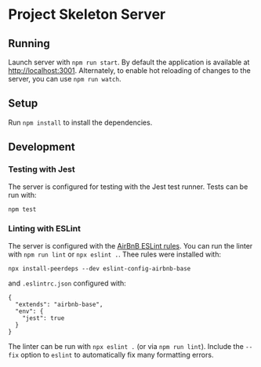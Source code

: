 # Project Skeleton Server

## Running

Launch server with `npm run start`. By default the application is available at <http://localhost:3001>. Alternately, to enable hot reloading of changes to the server, you can use `npm run watch`.

## Setup

Run `npm install` to install the dependencies.

## Development

### Testing with Jest

The server is configured for testing with the Jest test runner. Tests can be run with:

```
npm test
```

### Linting with ESLint

The server is configured with the [AirBnB ESLint rules](https://github.com/airbnb/javascript). You can run the linter with `npm run lint` or `npx eslint .`. Thee rules were installed with:

```
npx install-peerdeps --dev eslint-config-airbnb-base
```

and `.eslintrc.json` configured with:

```
{
  "extends": "airbnb-base",
  "env": {
    "jest": true
  }
}
```

The linter can be run with `npx eslint .` (or via `npm run lint`). Include the `--fix` option to `eslint` to automatically fix many formatting errors.
